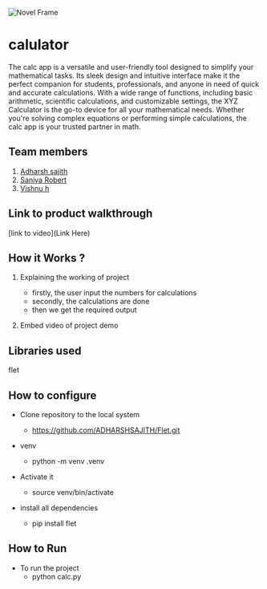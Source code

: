 
![Novel Frame](https://github.com/TH-Activities/saturday-hack-night-template/assets/90635335/4c26e8ac-2dd1-4d75-8e1a-9f7585e3b381)


# calulator
The calc app  is a versatile and user-friendly tool designed to simplify your mathematical tasks. Its sleek design and intuitive interface make it the perfect companion for students, professionals, and anyone in need of quick and accurate calculations. With a wide range of functions, including basic arithmetic, scientific calculations, and customizable settings, the XYZ Calculator is the go-to device for all your mathematical needs.  Whether you're solving complex equations or performing simple calculations, the calc app is your trusted partner in math.
## Team members
1. [Adharsh sajith](https://github.com/ADHARSHSAJITH)
2. [Saniya Robert](https://github.com/saniyarobert)
3. [Vishnu h](https://github.com/Vishnuharikumarc)
## Link to product walkthrough
[link to video](Link Here)
## How it Works ?
1. Explaining the working of project
    - firstly, the user input the numbers for calculations
    - secondly, the calculations are done 
    - then we get the required output
   
2. Embed video of project demo
## Libraries used
flet
## How to configure
- Clone repository to the local system
    - https://github.com/ADHARSHSAJITH/Flet.git

- venv
    - python -m venv .venv

- Activate it
    - source venv/bin/activate

- install all dependencies
    - pip install flet
## How to Run
- To run the project
    - python calc.py
